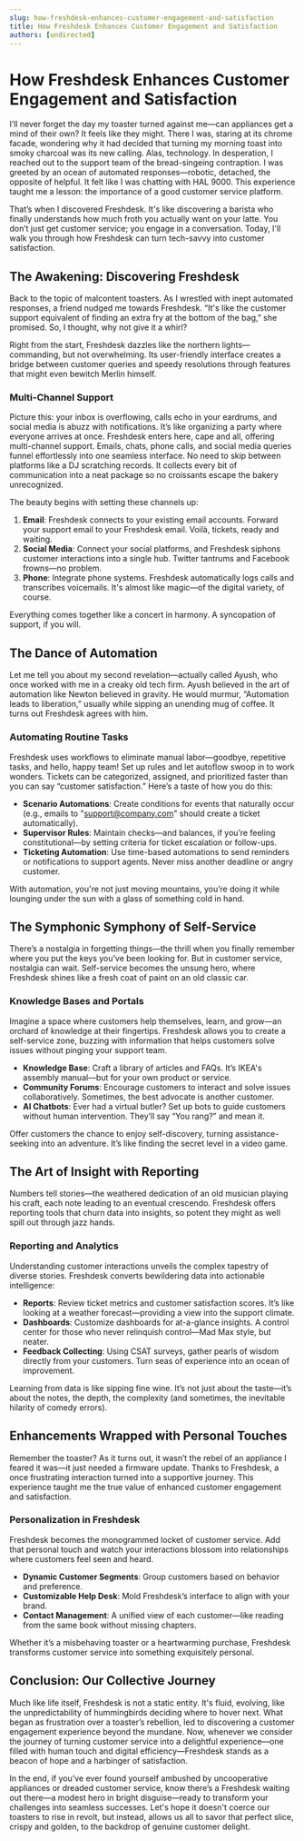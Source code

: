 ```yaml
---
slug: how-freshdesk-enhances-customer-engagement-and-satisfaction
title: How Freshdesk Enhances Customer Engagement and Satisfaction
authors: [undirected]
---
```



# How Freshdesk Enhances Customer Engagement and Satisfaction

I’ll never forget the day my toaster turned against me—can appliances get a mind of their own? It feels like they might. There I was, staring at its chrome facade, wondering why it had decided that turning my morning toast into smoky charcoal was its new calling. Alas, technology. In desperation, I reached out to the support team of the bread-singeing contraption. I was greeted by an ocean of automated responses—robotic, detached, the opposite of helpful. It felt like I was chatting with HAL 9000. This experience taught me a lesson: the importance of a good customer service platform. 

That’s when I discovered Freshdesk. It's like discovering a barista who finally understands how much froth you actually want on your latte. You don’t just get customer service; you engage in a conversation. Today, I'll walk you through how Freshdesk can turn tech-savvy into customer satisfaction.

## The Awakening: Discovering Freshdesk

Back to the topic of malcontent toasters. As I wrestled with inept automated responses, a friend nudged me towards Freshdesk. “It's like the customer support equivalent of finding an extra fry at the bottom of the bag,” she promised. So, I thought, why not give it a whirl?

Right from the start, Freshdesk dazzles like the northern lights—commanding, but not overwhelming. Its user-friendly interface creates a bridge between customer queries and speedy resolutions through features that might even bewitch Merlin himself.

### Multi-Channel Support

Picture this: your inbox is overflowing, calls echo in your eardrums, and social media is abuzz with notifications. It’s like organizing a party where everyone arrives at once. Freshdesk enters here, cape and all, offering multi-channel support. Emails, chats, phone calls, and social media queries funnel effortlessly into one seamless interface. No need to skip between platforms like a DJ scratching records. It collects every bit of communication into a neat package so no croissants escape the bakery unrecognized.

The beauty begins with setting these channels up:
1. **Email**: Freshdesk connects to your existing email accounts. Forward your support email to your Freshdesk email. Voilà, tickets, ready and waiting.
2. **Social Media**: Connect your social platforms, and Freshdesk siphons customer interactions into a single hub. Twitter tantrums and Facebook frowns—no problem.
3. **Phone**: Integrate phone systems. Freshdesk automatically logs calls and transcribes voicemails. It's almost like magic—of the digital variety, of course.

Everything comes together like a concert in harmony. A syncopation of support, if you will.

## The Dance of Automation

Let me tell you about my second revelation—actually called Ayush, who once worked with me in a creaky old tech firm. Ayush believed in the art of automation like Newton believed in gravity. He would murmur, “Automation leads to liberation,” usually while sipping an unending mug of coffee. It turns out Freshdesk agrees with him.

### Automating Routine Tasks

Freshdesk uses workflows to eliminate manual labor—goodbye, repetitive tasks, and hello, happy team! Set up rules and let autoflow swoop in to work wonders. Tickets can be categorized, assigned, and prioritized faster than you can say “customer satisfaction.” Here’s a taste of how you do this:

- **Scenario Automations**: Create conditions for events that naturally occur (e.g., emails to "support@company.com" should create a ticket automatically).
- **Supervisor Rules**: Maintain checks—and balances, if you’re feeling constitutional—by setting criteria for ticket escalation or follow-ups.
- **Ticketing Automation**: Use time-based automations to send reminders or notifications to support agents. Never miss another deadline or angry customer.

With automation, you're not just moving mountains, you’re doing it while lounging under the sun with a glass of something cold in hand.

## The Symphonic Symphony of Self-Service

There’s a nostalgia in forgetting things—the thrill when you finally remember where you put the keys you’ve been looking for. But in customer service, nostalgia can wait. Self-service becomes the unsung hero, where Freshdesk shines like a fresh coat of paint on an old classic car.

### Knowledge Bases and Portals

Imagine a space where customers help themselves, learn, and grow—an orchard of knowledge at their fingertips. Freshdesk allows you to create a self-service zone, buzzing with information that helps customers solve issues without pinging your support team.

- **Knowledge Base**: Craft a library of articles and FAQs. It’s IKEA's assembly manual—but for your own product or service.
- **Community Forums**: Encourage customers to interact and solve issues collaboratively. Sometimes, the best advocate is another customer.
- **AI Chatbots**: Ever had a virtual butler? Set up bots to guide customers without human intervention. They’ll say “You rang?” and mean it.

Offer customers the chance to enjoy self-discovery, turning assistance-seeking into an adventure. It’s like finding the secret level in a video game. 

## The Art of Insight with Reporting

Numbers tell stories—the weathered dedication of an old musician playing his craft, each note leading to an eventual crescendo. Freshdesk offers reporting tools that churn data into insights, so potent they might as well spill out through jazz hands.

### Reporting and Analytics

Understanding customer interactions unveils the complex tapestry of diverse stories. Freshdesk converts bewildering data into actionable intelligence:

- **Reports**: Review ticket metrics and customer satisfaction scores. It’s like looking at a weather forecast—providing a view into the support climate.
- **Dashboards**: Customize dashboards for at-a-glance insights. A control center for those who never relinquish control—Mad Max style, but neater.
- **Feedback Collecting**: Using CSAT surveys, gather pearls of wisdom directly from your customers. Turn seas of experience into an ocean of improvement.

Learning from data is like sipping fine wine. It’s not just about the taste—it’s about the notes, the depth, the complexity (and sometimes, the inevitable hilarity of comedy errors).

## Enhancements Wrapped with Personal Touches

Remember the toaster? As it turns out, it wasn’t the rebel of an appliance I feared it was—it just needed a firmware update. Thanks to Freshdesk, a once frustrating interaction turned into a supportive journey. This experience taught me the true value of enhanced customer engagement and satisfaction. 

### Personalization in Freshdesk

Freshdesk becomes the monogrammed locket of customer service. Add that personal touch and watch your interactions blossom into relationships where customers feel seen and heard.

- **Dynamic Customer Segments**: Group customers based on behavior and preference.
- **Customizable Help Desk**: Mold Freshdesk’s interface to align with your brand.
- **Contact Management**: A unified view of each customer—like reading from the same book without missing chapters.

Whether it’s a misbehaving toaster or a heartwarming purchase, Freshdesk transforms customer service into something exquisitely personal.

## Conclusion: Our Collective Journey

Much like life itself, Freshdesk is not a static entity. It's fluid, evolving, like the unpredictability of hummingbirds deciding where to hover next. What began as frustration over a toaster’s rebellion, led to discovering a customer engagement experience beyond the mundane. Now, whenever we consider the journey of turning customer service into a delightful experience—one filled with human touch and digital efficiency—Freshdesk stands as a beacon of hope and a harbinger of satisfaction.

In the end, if you’ve ever found yourself ambushed by uncooperative appliances or dreaded customer service, know there’s a Freshdesk waiting out there—a modest hero in bright disguise—ready to transform your challenges into seamless successes. Let's hope it doesn't coerce our toasters to rise in revolt, but instead, allows us all to savor that perfect slice, crispy and golden, to the backdrop of genuine customer delight.